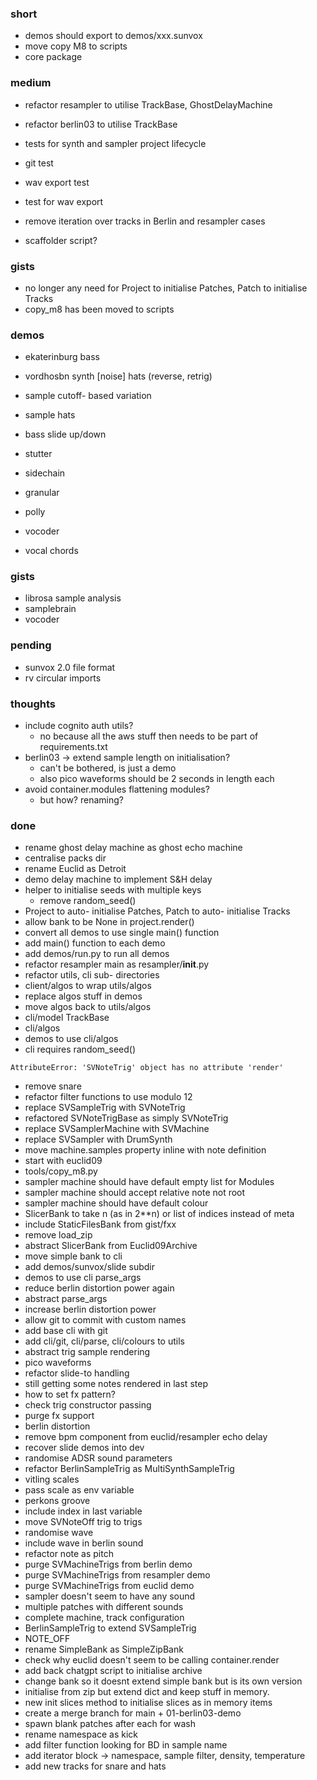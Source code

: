 ### short

- demos should export to demos/xxx.sunvox
- move copy M8 to scripts 
- core package

### medium

- refactor resampler to utilise TrackBase, GhostDelayMachine 
- refactor berlin03 to utilise TrackBase

- tests for synth and sampler project lifecycle 
- git test
- wav export test
- test for wav export

- remove iteration over tracks in Berlin and resampler cases 

- scaffolder script? 

### gists 

- no longer any need for Project to initialise Patches, Patch to initialise Tracks
- copy_m8 has been moved to scripts

### demos

- ekaterinburg bass
- vordhosbn synth [noise] hats (reverse, retrig)

- sample cutoff- based variation
- sample hats
- bass slide up/down

- stutter
- sidechain
- granular
- polly
- vocoder
- vocal chords

### gists

- librosa sample analysis
- samplebrain
- vocoder

### pending

- sunvox 2.0 file format
- rv circular imports

### thoughts

- include cognito auth utils?
  - no because all the aws stuff then needs to be part of requirements.txt
- berlin03 -> extend sample length on initialisation?
  - can't be bothered, is just a demo
  - also pico waveforms should be 2 seconds in length each
- avoid container.modules flattening modules?
  - but how? renaming?

### done

- rename ghost delay machine as ghost echo machine
- centralise packs dir
- rename Euclid as Detroit 
- demo delay machine to implement S&H delay
- helper to initialise seeds with multiple keys
  - remove random_seed()
- Project to auto- initialise Patches, Patch to auto- initialise Tracks
- allow bank to be None in project.render()
- convert all demos to use single main() function
- add main() function to each demo
- add demos/run.py to run all demos
- refactor resampler main as resampler/__init__.py
- refactor utils, cli sub- directories
- client/algos to wrap utils/algos
- replace algos stuff in demos
- move algos back to utils/algos
- cli/model TrackBase
- cli/algos
- demos to use cli/algos
- cli requires random_seed()


```
AttributeError: 'SVNoteTrig' object has no attribute 'render'
```

- remove snare
- refactor filter functions to use modulo 12
- replace SVSampleTrig with SVNoteTrig
- refactored SVNoteTrigBase as simply SVNoteTrig
- replace SVSamplerMachine with SVMachine
- replace SVSampler with DrumSynth
- move machine.samples property inline with note definition
- start with euclid09
- tools/copy_m8.py
- sampler machine should have default empty list for Modules
- sampler machine should accept relative note not root
- sampler machine should have default colour
- SlicerBank to take n (as in 2**n) or list of indices instead of meta
- include StaticFilesBank from gist/fxx
- remove load_zip
- abstract SlicerBank from Euclid09Archive
- move simple bank to cli
- add demos/sunvox/slide subdir
- demos to use cli parse_args
- reduce berlin distortion power again
- abstract parse_args
- increase berlin distortion power
- allow git to commit with custom names
- add base cli with git
- add cli/git, cli/parse, cli/colours to utils 
- abstract trig sample rendering
- pico waveforms
- refactor slide-to handling
- still getting some notes rendered in last step
- how to set fx pattern?
- check trig constructor passing
- purge fx support
- berlin distortion
- remove bpm component from euclid/resampler echo delay
- recover slide demos into dev
- randomise ADSR sound parameters
- refactor BerlinSampleTrig as MultiSynthSampleTrig
- vitling scales
- pass scale as env variable
- perkons groove
- include index in last variable
- move SVNoteOff trig to trigs
- randomise wave
- include wave in berlin sound
- refactor note as pitch
- purge SVMachineTrigs from berlin demo
- purge SVMachineTrigs from resampler demo
- purge SVMachineTrigs from euclid demo
- sampler doesn't seem to have any sound
- multiple patches with different sounds
- complete machine, track configuration
- BerlinSampleTrig to extend SVSampleTrig
- NOTE_OFF
- rename SimpleBank as SimpleZipBank
- check why euclid doesn't seem to be calling container.render
- add back chatgpt script to initialise archive 
- change bank so it doesnt extend simple bank but is its own version
- initialise from zip but extend dict and keep stuff in memory.
- new init slices method to initialise slices as in memory items 
- create a merge branch for main + 01-berlin03-demo
- spawn blank patches after each for wash
- rename namespace as kick
- add filter function looking for BD in sample name
- add iterator block -> namespace, sample filter, density, temperature
- add new tracks for snare and hats 

